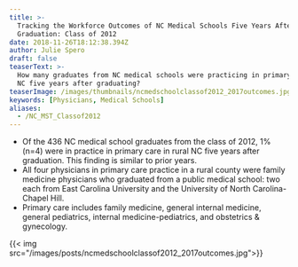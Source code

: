 ```yaml
---
title: >-
  Tracking the Workforce Outcomes of NC Medical Schools Five Years After
  Graduation: Class of 2012
date: 2018-11-26T18:12:38.394Z
author: Julie Spero
draft: false
teaserText: >-
  How many graduates from NC medical schools were practicing in primary care in
  NC five years after graduating?
teaserImage: /images/thumbnails/ncmedschoolclassof2012_2017outcomes.jpg
keywords: [Physicians, Medical Schools]
aliases:
  - /NC_MST_Classof2012
---
```



* Of the 436 NC medical school graduates from the class of 2012, 1% (n=4) were in practice in primary care in rural NC five years after graduation.  This finding is similar to prior years.
* All four physicians in primary care practice in a rural county were family medicine physicians who graduated from a public medical school: two each from East Carolina University and the University of North Carolina-Chapel Hill.
* Primary care includes family medicine, general internal medicine, general pediatrics, internal medicine-pediatrics, and obstetrics & gynecology.

{{< img  src="/images/posts/ncmedschoolclassof2012_2017outcomes.jpg">}}
